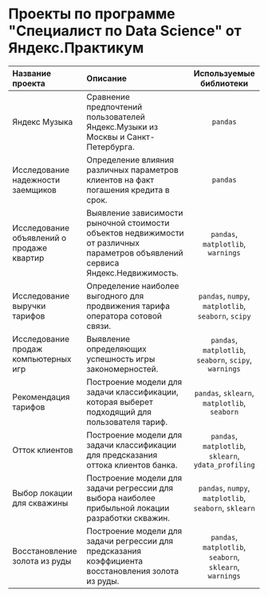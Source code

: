 # Проекты по программе "Специалист по Data Science" от Яндекс.Практикум
| Название проекта|Описание| Используемые библиотеки |
|:-----------------|:--------------- |:----------------------:|
|Яндекс Музыка|Сравнение предпочтений пользователей Яндекс.Музыки из Москвы и Санкт-Петербурга.|`pandas`|
|Исследование надежности заемщиков|Определение влияния различных параметров клиентов на факт погашения кредита в срок. |`pandas`|
|Исследование объявлений о продаже квартир|Выявление зависимости рыночной стоимости объектов недвижимости от различных параметров объявлений сервиса Яндекс.Недвижимость.|`pandas`, `matplotlib`, `warnings`|
|Исследование выручки тарифов|Определение наиболее выгодного для продвижения тарифа оператора сотовой связи. |`pandas`, `numpy`, `matplotlib`, `seaborn`, `scipy`|
|Исследование продаж компьютерных игр|Выявление определяющих успешность игры закономерностей.|`pandas`, `matplotlib`, `seaborn`, `scipy`, `warnings`|
|Рекомендация тарифов|Построение модели для задачи классификации, которая выберет подходящий для пользователя тариф.|`pandas`, `sklearn`, `matplotlib`, `seaborn`|
|Отток клиентов|Построение модели для задачи классификации для предсказания оттока клиентов банка.|`pandas`, `matplotlib`, `sklearn`, `ydata_profiling`|
|Выбор локации для скважины|Построение модели для задачи регрессии для выбора наиболее прибыльной локации разработки скважин.|`pandas`, `numpy`, `matplotlib`, `seaborn`, `sklearn`|
|Восстановление золота из руды|Построение модели для задачи регрессии для предсказания коэффициента восстановления золота из руды.|`pandas`, `matplotlib`, `seaborn`, `sklearn`, `warnings`|
